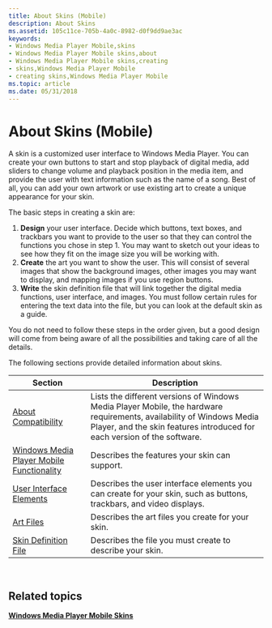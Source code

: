 ```yaml
---
title: About Skins (Mobile)
description: About Skins
ms.assetid: 105c11ce-705b-4a0c-8982-d0f9dd9ae3ac
keywords:
- Windows Media Player Mobile,skins
- Windows Media Player Mobile skins,about
- Windows Media Player Mobile skins,creating
- skins,Windows Media Player Mobile
- creating skins,Windows Media Player Mobile
ms.topic: article
ms.date: 05/31/2018
---
```


# About Skins (Mobile)

A skin is a customized user interface to Windows Media Player. You can create your own buttons to start and stop playback of digital media, add sliders to change volume and playback position in the media item, and provide the user with text information such as the name of a song. Best of all, you can add your own artwork or use existing art to create a unique appearance for your skin.

The basic steps in creating a skin are:

1.  **Design** your user interface. Decide which buttons, text boxes, and trackbars you want to provide to the user so that they can control the functions you chose in step 1. You may want to sketch out your ideas to see how they fit on the image size you will be working with.
2.  **Create** the art you want to show the user. This will consist of several images that show the background images, other images you may want to display, and mapping images if you use region buttons.
3.  **Write** the skin definition file that will link together the digital media functions, user interface, and images. You must follow certain rules for entering the text data into the file, but you can look at the default skin as a guide.

You do not need to follow these steps in the order given, but a good design will come from being aware of all the possibilities and taking care of all the details.

The following sections provide detailed information about skins.



| Section                                                                                    | Description                                                                                                                                                                                      |
|--------------------------------------------------------------------------------------------|--------------------------------------------------------------------------------------------------------------------------------------------------------------------------------------------------|
| [About Compatibility](about-compatibility.md)                                             | Lists the different versions of Windows Media Player Mobile, the hardware requirements, availability of Windows Media Player, and the skin features introduced for each version of the software. |
| [Windows Media Player Mobile Functionality](windows-media-player-mobile-functionality.md) | Describes the features your skin can support.                                                                                                                                                    |
| [User Interface Elements](user-interface-elements.md)                                     | Describes the user interface elements you can create for your skin, such as buttons, trackbars, and video displays.                                                                              |
| [Art Files](art-files-mobile.md)                                                          | Describes the art files you create for your skin.                                                                                                                                                |
| [Skin Definition File](skin-definition-file-mobile.md)                                    | Describes the file you must create to describe your skin.                                                                                                                                        |



 

## Related topics

<dl> <dt>

[**Windows Media Player Mobile Skins**](windows-media-player-mobile-skins.md)
</dt> </dl>

 

 




